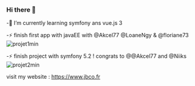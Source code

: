 ### Hi there 👋

-🌱 I’m currently learning symfony ans vue.js 3 

-⚡ finish first app with javaEE with @Akcel77 @LoaneNgy & @floriane73
![projet1min](https://user-images.githubusercontent.com/21148133/129439228-cd18a039-cf04-4c44-ad6e-afc286a2f48f.png)

-⚡ finish project with symfony 5.2 ! congrats to @@Akcel77 and @Niiks
![projet2min](https://user-images.githubusercontent.com/21148133/129439231-65a87dc1-7ed3-4837-b352-48463475337e.png)




visit my website : https://www.jbco.fr
<!--
**mojinet/mojinet** is a ✨ _special_ ✨ repository because its `README.md` (this file) appears on your GitHub profile.

Here are some ideas to get you started:

- 🔭 I’m currently working on ...
- 🌱 I’m currently learning ...
- 👯 I’m looking to collaborate on ...
- 🤔 I’m looking for help with ...
- 💬 Ask me about ...
- 📫 How to reach me: ...
- 😄 Pronouns: ...
- ⚡ Fun fact: ...
-->
